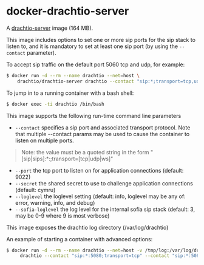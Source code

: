 # docker-drachtio-server

A [drachtio-server](https://github.com/davehorton/drachtio-server) image (164 MB).

This image includes options to set one or more sip ports for the sip stack to listen to, and it is mandatory to set at least one sip port (by using the `--contact` parameter).

To accept sip traffic on the default port 5060 tcp and udp, for example:
```bash
$ docker run -d --rm --name drachtio --net=host \
    drachtio/drachtio-server drachtio --contact "sip:*;transport=tcp,udp" 
```
To jump in to a running container with a bash shell:
```bash
$ docker exec -ti drachtio /bin/bash
```

This image supports the following run-time command line parameters
* `--contact` specifies a sip port and associated transport protocol.  Note that multiple --contact params may be used to cause the container to listen on multiple ports. 
> Note: the value must be a quoted string in the form "[sip|sips]:*:<port>;transport=[tcp|udp|ws]"
* `--port` the tcp port to listen on for application connections (default: 9022)
* `--secret` the shared secret to use to challenge application connections (default: cymru)
* `--loglevel` the loglevel setting (default: info, loglevel may be any of: error, warning, info, and debug)
* `--sofia-loglevel` the log level for the internal sofia sip stack (default: 3, may be 0-9 where 9 is most verbose)

This image exposes the drachtio log directory (/var/log/drachtio)

An example of starting a container with advanced options:
```bash
$ docker run -d --rm --name drachtio --net=host -v /tmp/log:/var/log/drachtio  drachtio/drachtio-server \
     drachtio --contact "sip:*:5080;transport=tcp" --contact "sip:*:5081;transport=tcp"
```
